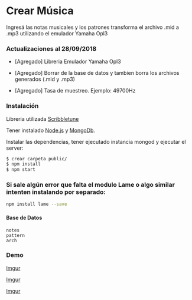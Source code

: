 # Crear Música

Ingresá las notas musicales y los patrones transforma el archivo .mid a .mp3 utilizando el emulador Yamaha Opl3

### Actualizaciones al 28/09/2018

- [Agregado] Libreria Emulador Yamaha Opl3

- [Agregado] Borrar de la base de datos y tambien borra los archivos generados (.mid y .mp3)

- [Agregado] Tasa de muestreo. Ejemplo: 49700Hz

### Instalación

Libreria utilizada [Scribbletune](https://scribbletune.com/)

Tener instalado [Node.js](https://nodejs.org/) y [MongoDb](https://www.google.com).

Instalar las dependencias, tener ejecutado instancia mongod y ejecutar el server:

```sh
$ crear carpeta public/
$ npm install
$ npm start
```

### Si sale algún error que falta el modulo Lame o algo similar intenten instalando por separado:

```sh
npm install lame --save
```

#### Base de Datos

```
notes
pattern
arch
```

### Demo

[Imgur](https://i.imgur.com/XAwjL06.png)

[Imgur](https://i.imgur.com/XZ0gKbG.png)

[Imgur](https://i.imgur.com/xWjfU3w.png)